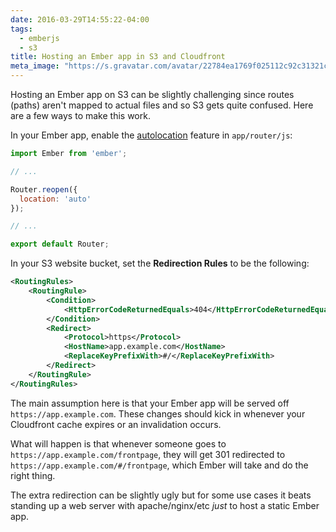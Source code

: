 ```yaml
---
date: 2016-03-29T14:55:22-04:00
tags:
  - emberjs
  - s3
title: Hosting an Ember app in S3 and Cloudfront
meta_image: "https://s.gravatar.com/avatar/22784ea1769f025112c92c31321c6bf1?s=400"
---
```


Hosting an Ember app on S3 can be slightly challenging since routes (paths)
aren't mapped to actual files and so S3 gets quite confused. Here are a few
ways to make this work.

In your Ember app, enable the [autolocation][1] feature in `app/router/js`:

``` js
import Ember from 'ember';

// ...

Router.reopen({
  location: 'auto'
});

// ...

export default Router;
```

In your S3 website bucket, set the **Redirection Rules** to be the following:

``` xml
<RoutingRules>
    <RoutingRule>
        <Condition>
            <HttpErrorCodeReturnedEquals>404</HttpErrorCodeReturnedEquals>
        </Condition>
        <Redirect>
            <Protocol>https</Protocol>
            <HostName>app.example.com</HostName>
            <ReplaceKeyPrefixWith>#/</ReplaceKeyPrefixWith>
        </Redirect>
    </RoutingRule>
</RoutingRules>
```

The main assumption here is that your Ember app will be served off
`https://app.example.com`. These changes should kick in whenever your
Cloudfront cache expires or an invalidation occurs.

What will happen is that whenever someone goes to
`https://app.example.com/frontpage`, they will get 301 redirected to
`https://app.example.com/#/frontpage`, which Ember will take and do the right
thing.

The extra redirection can be slightly ugly but for some use cases it beats
standing up a web server with apache/nginx/etc _just_ to host a static Ember
app.

[1]: http://emberjs.com/api/classes/Ember.Location.html#toc_autolocation

